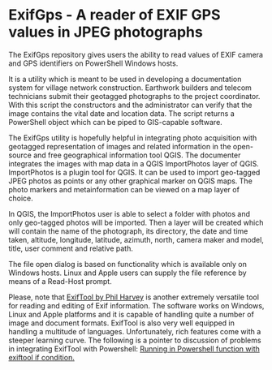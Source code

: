 # ExifGps - A reader of EXIF GPS values in JPEG photographs

The ExifGps repository gives users the ability to read values of EXIF camera and GPS identifiers on PowerShell Windows hosts.

It is a utility which is meant to be used in developing a documentation system for village network construction. Earthwork builders and telecom technicians submit their geotagged photographs to the project coordinator. With this script the constructors and the administrator can verify that the image contains the vital date and location data. The script returns a PowerShell object which can be piped to GIS-capable software.

The ExifGps utility is hopefully helpful in integrating photo acquisition with geotagged representation of images and related information in the open-source and free geographical information tool QGIS. The documenter integrates the images with map data in a QGIS ImportPhotos layer of QGIS. ImportPhotos is a plugin tool for QGIS. It can be used to import geo-tagged JPEG photos as points or any other graphical marker on QGIS maps. The photo markers and metainformation can be viewed on a map layer of choice.

In QGIS, the ImportPhotos user is able to select a folder with photos and only geo-tagged photos will be imported. Then a layer will be created which will contain the name of the photograph, its directory, the date and time taken, altitude, longitude, latitude, azimuth, north, camera maker and model, title, user comment and relative path.

The file open dialog is based on functionality which is available only on Windows hosts. Linux and Apple
users can supply the file reference by means of a Read-Host prompt.

Please, note that [ExifTool by Phil Harvey](https://exiftool.org/) is another extremely versatile tool for reading and editing of Exif information. The software works on Windows, Linux and Apple platforms and it is capable of handling quite a number of image and document formats. ExifTool is also very well equipped in handling a multitude of languages. Unfortunately, rich features come with a steeper learning curve. The following is a pointer to discussion of problems in integrating ExifTool with Powershell: [Running in Powershell function with exiftool if condition.](https://exiftool.org/forum/index.php?topic=15143.0)
